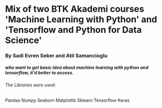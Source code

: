 # Mix of two BTK Akademi courses 'Machine Learning with Python' and 'Tensorflow and Python for Data Science' 
### By Sadi Evren Seker and Atil Samancioglu 
##### who want to get basic idea about machine learning with python and tensorflow, it'd better to access.
###### The Libraries were used:
 Pandas
 Numpy
 Seaborn
 Matplotlib 
 Sklearn
 Tensorflow
 Keras



